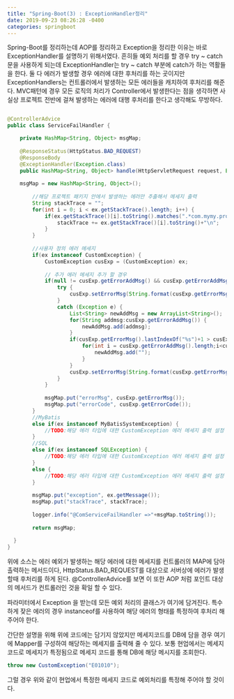 ```yaml
---
title: "Spring-Boot(3) : ExceptionHandler정리"
date: 2019-09-23 08:26:28 -0400
categories: springboot
---
```


Spring-Boot를 정리하는데 AOP를 정리하고 Exception을 정리한 이유는 바로 ExceptionHandler를 설명하기 위해서였다.
흔히들 예외 처리를 할 경우 try ~ catch 문을 사용하게 되는데 ExceptionHandler는 try ~ catch 부분에 catch가 하는
역활들을 한다. 둘 다 에러가 발생할 경우 에러에 대한 후처리를 하는 곳이지만 ExceptionHandlers는 컨트롤러에서 발생하는
모든 에러들을 캐치하여 후처리를 해준다. MVC패턴에 경우 모든 로직의 처리가 Controller에서 발생한다는 점을 생각하면 
사실상 프로젝트 전반에 걸쳐 발생하는 에러에 대행 후처리를 한다고 생각해도 무방하다.

```java

@ControllerAdvice
public class ServiceFailHandler {

	private HashMap<String, Object> msgMap;
	
	@ResponseStatus(HttpStatus.BAD_REQUEST)
	@ResponseBody
	@ExceptionHandler(Exception.class)
	public HashMap<String, Object> handle(HttpServletRequest request, Exception ex) throws Throwable {
 	
	msgMap = new HashMap<String, Object>();
    
    	//해당 프로젝트 패키지 안에서 발생하는 에러만 추출해서 메세지 출력
		String stackTrace = "";
		for(int i = 0; i < ex.getStackTrace().length; i++) {
			if(ex.getStackTrace()[i].toString().matches(".*com.mymy.project.*")) {
				stackTrace += ex.getStackTrace()[i].toString()+"\n";
			}
		}
		
		//사용자 정의 에러 메세지 
		if(ex instanceof CustomException) {
			CustomException cusExp = (CustomException) ex;
			
			// 추가 에러 메세지 추가 할 경우
			if(null != cusExp.getErrorAddMsg() && cusExp.getErrorAddMsg().length > 0) {
				try {
					cusExp.setErrorMsg(String.format(cusExp.getErrorMsg(), cusExp.getErrorAddMsg()));
				} 
				catch (Exception e) {
					List<String> newAddMsg = new ArrayList<String>();
					for(String addmsg:cusExp.getErrorAddMsg()) {
						newAddMsg.add(addmsg);
					}
					if(cusExp.getErrorMsg().lastIndexOf("%s")+1 > cusExp.getErrorAddMsg().length) {
						for(int i = cusExp.getErrorAddMsg().length;i<cusExp.getErrorMsg().lastIndexOf("%s")+1;i++) {
							newAddMsg.add("");
						}
					}
					cusExp.setErrorMsg(String.format(cusExp.getErrorMsg(), newAddMsg.toArray()));
				}
			}
			
			msgMap.put("errorMsg", cusExp.getErrorMsg());
			msgMap.put("errorCode", cusExp.getErrorCode());
		}
		//MyBatis
		else if(ex instanceof MyBatisSystemException) {
			//TODO:해당 에러 타입에 대한 CustomException 에러 메세지 출력 설정
		} 
		//SQL
		else if(ex instanceof SQLException) {
			//TODO:해당 에러 타입에 대한 CustomException 에러 메세지 출력 설정    
		} 
		else {
			//TODO:해당 에러 타입에 대한 CustomException 에러 메세지 출력 설정    
		}
		
		msgMap.put("exception", ex.getMessage());
		msgMap.put("stackTrace", stackTrace);
		
		logger.info("@ComServiceFailHandler =>"+msgMap.toString());
		
		return msgMap;
    
  }
}
```

위에 소스는 에러 예외가 발생하는 해당 에러에 대한 메세지를 컨트롤러의 MAP에 담아 촐력하는 메서드이다,
HttpStatus.BAD_REQUEST를 대상으로 서버상에 에러가 발생할때 후처리를 하게 된다. @ControllerAdvice를 보면 
이 또한 AOP 처럼 포인트 대상의 메서드가 컨트롤러인 것을 확일 할 수 있다. 

파라미터에서 Exception 을 받는데 모든 예외 처리의 클래스가 여기에 담겨진다. 
특수하게 잦은 에러의 경우 instanceof를 사용하여 해당 에러의 형태를 특정하여 후처리 해주어야 한다. 

간단한 설명을 위해 위에 코드에는 담기지 않았지만
메세지코드를 DB에 담을 경우 여기에 Mapper를 구성하여 해당하는 메세지를 출력해 줄 수 있다.
보통 현업에서는 메세지코드로 메세지가 특정됨으로 메세지 코드를 통해 DB에 해당 메시지를 조회한다. 
```java
throw new CustomException("E01010");
```
그럴 경우 위와 같이 현업에서 특정한 메세지 코드로 예외처리를 특정해 주어야 할 것이다.

